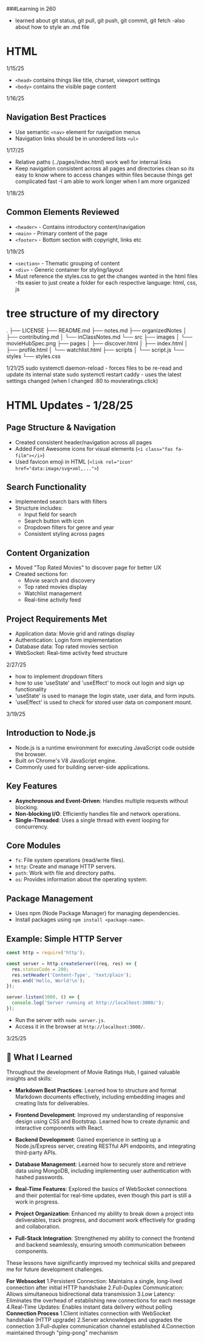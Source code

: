 ###Learning in 260


- learned about git status, git pull, git push, git commit, git fetch
    -also about how to style an .md file 

# HTML 
1/15/25
- `<head>` contains things like title, charset, viewport settings
- `<body>` contains the visible page content

1/16/25
## Navigation Best Practices
- Use semantic `<nav>` element for navigation menus
- Navigation links should be in unordered lists `<ul>`

1/17/25
- Relative paths (../pages/index.html) work well for internal links
- Keep navigation consistent across all pages and directories clean so its easy to know where to access changes within files because things get complicated fast
-I am able to work longer when I am more organized

1/18/25
## Common Elements Reviewed
- `<header>` - Contains introductory content/navigation
- `<main>` - Primary content of the page
- `<footer>` - Bottom section with copyright, links etc

1/19/25
- `<section>` - Thematic grouping of content
- `<div>` - Generic container for styling/layout
- Must reference the styles.css to get the changes wanted in the html files
-Its easier to just create a folder for each respective language: html, css, js

# tree structure of my directory
.
├── LICENSE
├── README.md
├── notes.md
├── organizedNotes
│   ├── contributing.md
│   └── inClassNotes.md
└── src
    ├── images
    │   └── movieHubSpec.png
    ├── pages
    │   ├── discover.html
    │   ├── index.html
    │   ├── profile.html
    │   └── watchlist.html
    ├── scripts
    │   └── script.js
    └── styles
        └── styles.css


1/21/25 
sudo systemctl daemon-reload - forces files to be re-read and update its internal state 
sudo systemctl restart caddy - uses the latest settings changed (when I changed :80 to movieratings.click)

# HTML Updates - 1/28/25

## Page Structure & Navigation
- Created consistent header/navigation across all pages
- Added Font Awesome icons for visual elements (`<i class="fas fa-film"></i>`)
- Used favicon emoji in HTML (`<link rel="icon" href="data:image/svg+xml,...">`)

## Search Functionality
- Implemented search bars with filters
- Structure includes:
  - Input field for search
  - Search button with icon
  - Dropdown filters for genre and year
  - Consistent styling across pages

## Content Organization
- Moved "Top Rated Movies" to discover page for better UX
- Created sections for:
  - Movie search and discovery
  - Top rated movies display
  - Watchlist management
  - Real-time activity feed


## Project Requirements Met
- Application data: Movie grid and ratings display
- Authentication: Login form implementation
- Database data: Top rated movies section
- WebSocket: Real-time activity feed structure

2/27/25
- how to implement dropdown filters
- how to use 'useState' and 'useEffect' to mock out login and sign up functionality
- 'useState' is used to manage the login state, user data, and form inputs. 
- 'useEffect' is used to check for stored user data on component mount. 


3/19/25
## Introduction to Node.js
- Node.js is a runtime environment for executing JavaScript code outside the browser.
- Built on Chrome's V8 JavaScript engine.
- Commonly used for building server-side applications.

## Key Features
- **Asynchronous and Event-Driven**: Handles multiple requests without blocking.
- **Non-blocking I/O**: Efficiently handles file and network operations.
- **Single-Threaded**: Uses a single thread with event looping for concurrency.

## Core Modules
- `fs`: File system operations (read/write files).
- `http`: Create and manage HTTP servers.
- `path`: Work with file and directory paths.
- `os`: Provides information about the operating system.

## Package Management
- Uses npm (Node Package Manager) for managing dependencies.
- Install packages using `npm install <package-name>`.

## Example: Simple HTTP Server
```javascript
const http = require('http');

const server = http.createServer((req, res) => {
  res.statusCode = 200;
  res.setHeader('Content-Type', 'text/plain');
  res.end('Hello, World!\n');
});

server.listen(3000, () => {
  console.log('Server running at http://localhost:3000/');
});
```
- Run the server with `node server.js`.
- Access it in the browser at `http://localhost:3000/`.


3/25/25
## 🌟 What I Learned

Throughout the development of Movie Ratings Hub, I gained valuable insights and skills:

- **Markdown Best Practices**: Learned how to structure and format Markdown documents effectively, including embedding images and creating lists for deliverables.

- **Frontend Development**: Improved my understanding of responsive design using CSS and Bootstrap. Learned how to create dynamic and interactive components with React.

- **Backend Development**: Gained experience in setting up a Node.js/Express server, creating RESTful API endpoints, and integrating third-party APIs.

- **Database Management**: Learned how to securely store and retrieve data using MongoDB, including implementing user authentication with hashed passwords.

- **Real-Time Features**: Explored the basics of WebSocket connections and their potential for real-time updates, even though this part is still a work in progress.

- **Project Organization**: Enhanced my ability to break down a project into deliverables, track progress, and document work effectively for grading and collaboration.

- **Full-Stack Integration**: Strengthened my ability to connect the frontend and backend seamlessly, ensuring smooth communication between components.

These lessons have significantly improved my technical skills and prepared me for future development challenges.

**For Websocket**
1.Persistent Connection: Maintains a single, long-lived connection after initial HTTP handshake
2.Full-Duplex Communication: Allows simultaneous bidirectional data transmission
3.Low Latency: Eliminates the overhead of establishing new connections for each message
4.Real-Time Updates: Enables instant data delivery without polling
**Connection Process**
1.Client initiates connection with WebSocket handshake (HTTP upgrade)
2.Server acknowledges and upgrades the connection
3.Full-duplex communication channel established
4.Connection maintained through "ping-pong" mechanism